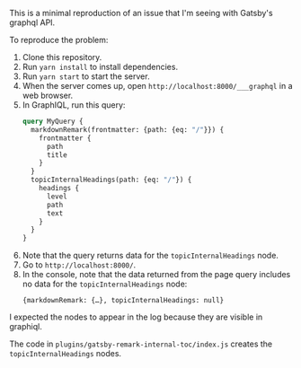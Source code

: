 This is a minimal reproduction of an issue that I'm seeing with Gatsby's graphql API.

To reproduce the problem:

1. Clone this repository.
2. Run `yarn install` to install dependencies.
3. Run `yarn start` to start the server.
4. When the server comes up, open `http://localhost:8000/___graphql` in a web browser.
5. In GraphIQL, run this query:
    ```graphql
    query MyQuery {
      markdownRemark(frontmatter: {path: {eq: "/"}}) {
        frontmatter {
          path
          title
        }
      }
      topicInternalHeadings(path: {eq: "/"}) {
        headings {
          level
          path
          text
        }
      }
    }
    ```
6. Note that the query returns data for the `topicInternalHeadings` node.
7. Go to `http://localhost:8000/`.
8. In the console, note that the data returned from the page query includes no data for the `topicInternalHeadings` node:
    ```
    {markdownRemark: {…}, topicInternalHeadings: null}
    ```

I expected the nodes to appear in the log because they are visible in graphiql.

The code in `plugins/gatsby-remark-internal-toc/index.js` creates the `topicInternalHeadings` nodes.
